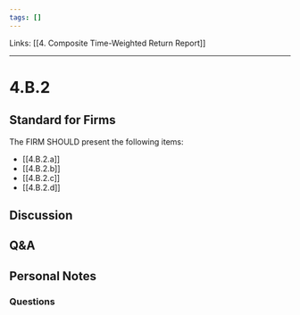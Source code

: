 ```yaml
---
tags: []
---
```

Links: [[4. Composite Time-Weighted Return Report]]
___
# 4.B.2
## Standard for Firms
The FIRM SHOULD present the following items:
- [[4.B.2.a]]
- [[4.B.2.b]]
- [[4.B.2.c]]
- [[4.B.2.d]]
## Discussion
## Q&A

## Personal Notes

### Questions